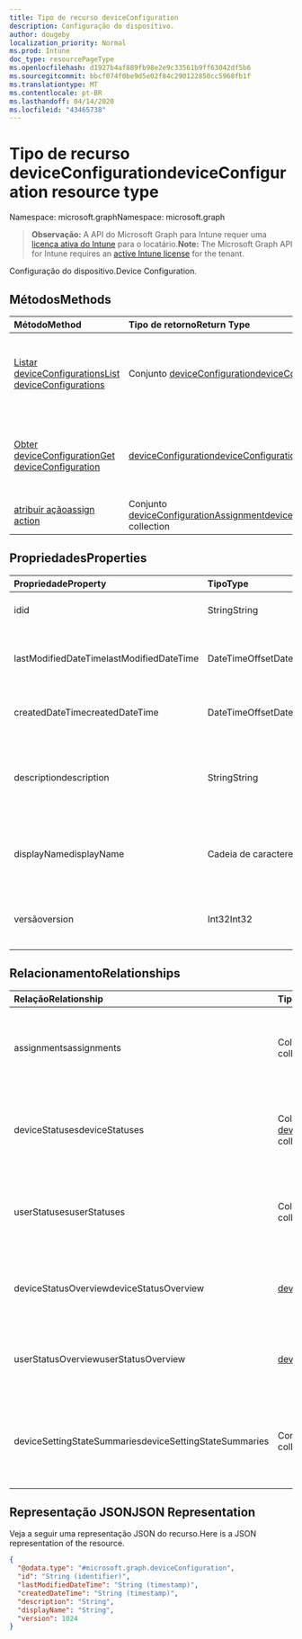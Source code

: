 ```yaml
---
title: Tipo de recurso deviceConfiguration
description: Configuração do dispositivo.
author: dougeby
localization_priority: Normal
ms.prod: Intune
doc_type: resourcePageType
ms.openlocfilehash: d1927b4af889fb98e2e9c33561b9ff63042df5b6
ms.sourcegitcommit: bbcf074f0be9d5e02f84c290122850cc5968fb1f
ms.translationtype: MT
ms.contentlocale: pt-BR
ms.lasthandoff: 04/14/2020
ms.locfileid: "43465738"
---
```

# <a name="deviceconfiguration-resource-type"></a><span data-ttu-id="1a6b5-103">Tipo de recurso deviceConfiguration</span><span class="sxs-lookup"><span data-stu-id="1a6b5-103">deviceConfiguration resource type</span></span>

<span data-ttu-id="1a6b5-104">Namespace: microsoft.graph</span><span class="sxs-lookup"><span data-stu-id="1a6b5-104">Namespace: microsoft.graph</span></span>

> <span data-ttu-id="1a6b5-105">**Observação:** A API do Microsoft Graph para Intune requer uma [licença ativa do Intune](https://go.microsoft.com/fwlink/?linkid=839381) para o locatário.</span><span class="sxs-lookup"><span data-stu-id="1a6b5-105">**Note:** The Microsoft Graph API for Intune requires an [active Intune license](https://go.microsoft.com/fwlink/?linkid=839381) for the tenant.</span></span>

<span data-ttu-id="1a6b5-106">Configuração do dispositivo.</span><span class="sxs-lookup"><span data-stu-id="1a6b5-106">Device Configuration.</span></span>

## <a name="methods"></a><span data-ttu-id="1a6b5-107">Métodos</span><span class="sxs-lookup"><span data-stu-id="1a6b5-107">Methods</span></span>
|<span data-ttu-id="1a6b5-108">Método</span><span class="sxs-lookup"><span data-stu-id="1a6b5-108">Method</span></span>|<span data-ttu-id="1a6b5-109">Tipo de retorno</span><span class="sxs-lookup"><span data-stu-id="1a6b5-109">Return Type</span></span>|<span data-ttu-id="1a6b5-110">Descrição</span><span class="sxs-lookup"><span data-stu-id="1a6b5-110">Description</span></span>|
|:---|:---|:---|
|[<span data-ttu-id="1a6b5-111">Listar deviceConfigurations</span><span class="sxs-lookup"><span data-stu-id="1a6b5-111">List deviceConfigurations</span></span>](../api/intune-deviceconfig-deviceconfiguration-list.md)|<span data-ttu-id="1a6b5-112">Conjunto [deviceConfiguration](../resources/intune-deviceconfig-deviceconfiguration.md)</span><span class="sxs-lookup"><span data-stu-id="1a6b5-112">[deviceConfiguration](../resources/intune-deviceconfig-deviceconfiguration.md) collection</span></span>|<span data-ttu-id="1a6b5-113">Listar propriedades e relações de objetos de [deviceConfiguration](../resources/intune-deviceconfig-deviceconfiguration.md).</span><span class="sxs-lookup"><span data-stu-id="1a6b5-113">List properties and relationships of the [deviceConfiguration](../resources/intune-deviceconfig-deviceconfiguration.md) objects.</span></span>|
|[<span data-ttu-id="1a6b5-114">Obter deviceConfiguration</span><span class="sxs-lookup"><span data-stu-id="1a6b5-114">Get deviceConfiguration</span></span>](../api/intune-deviceconfig-deviceconfiguration-get.md)|[<span data-ttu-id="1a6b5-115">deviceConfiguration</span><span class="sxs-lookup"><span data-stu-id="1a6b5-115">deviceConfiguration</span></span>](../resources/intune-deviceconfig-deviceconfiguration.md)|<span data-ttu-id="1a6b5-116">Ler propriedades e relações de objetos de [deviceConfiguration](../resources/intune-deviceconfig-deviceconfiguration.md).</span><span class="sxs-lookup"><span data-stu-id="1a6b5-116">Read properties and relationships of the [deviceConfiguration](../resources/intune-deviceconfig-deviceconfiguration.md) object.</span></span>|
|[<span data-ttu-id="1a6b5-117">atribuir ação</span><span class="sxs-lookup"><span data-stu-id="1a6b5-117">assign action</span></span>](../api/intune-deviceconfig-deviceconfiguration-assign.md)|<span data-ttu-id="1a6b5-118">Conjunto [deviceConfigurationAssignment](../resources/intune-deviceconfig-deviceconfigurationassignment.md)</span><span class="sxs-lookup"><span data-stu-id="1a6b5-118">[deviceConfigurationAssignment](../resources/intune-deviceconfig-deviceconfigurationassignment.md) collection</span></span>|<span data-ttu-id="1a6b5-119">Ainda não documentado</span><span class="sxs-lookup"><span data-stu-id="1a6b5-119">Not yet documented</span></span>|

## <a name="properties"></a><span data-ttu-id="1a6b5-120">Propriedades</span><span class="sxs-lookup"><span data-stu-id="1a6b5-120">Properties</span></span>
|<span data-ttu-id="1a6b5-121">Propriedade</span><span class="sxs-lookup"><span data-stu-id="1a6b5-121">Property</span></span>|<span data-ttu-id="1a6b5-122">Tipo</span><span class="sxs-lookup"><span data-stu-id="1a6b5-122">Type</span></span>|<span data-ttu-id="1a6b5-123">Descrição</span><span class="sxs-lookup"><span data-stu-id="1a6b5-123">Description</span></span>|
|:---|:---|:---|
|<span data-ttu-id="1a6b5-124">id</span><span class="sxs-lookup"><span data-stu-id="1a6b5-124">id</span></span>|<span data-ttu-id="1a6b5-125">String</span><span class="sxs-lookup"><span data-stu-id="1a6b5-125">String</span></span>|<span data-ttu-id="1a6b5-126">Chave da entidade.</span><span class="sxs-lookup"><span data-stu-id="1a6b5-126">Key of the entity.</span></span>|
|<span data-ttu-id="1a6b5-127">lastModifiedDateTime</span><span class="sxs-lookup"><span data-stu-id="1a6b5-127">lastModifiedDateTime</span></span>|<span data-ttu-id="1a6b5-128">DateTimeOffset</span><span class="sxs-lookup"><span data-stu-id="1a6b5-128">DateTimeOffset</span></span>|<span data-ttu-id="1a6b5-129">Última modificação de DateTime do objeto.</span><span class="sxs-lookup"><span data-stu-id="1a6b5-129">DateTime the object was last modified.</span></span>|
|<span data-ttu-id="1a6b5-130">createdDateTime</span><span class="sxs-lookup"><span data-stu-id="1a6b5-130">createdDateTime</span></span>|<span data-ttu-id="1a6b5-131">DateTimeOffset</span><span class="sxs-lookup"><span data-stu-id="1a6b5-131">DateTimeOffset</span></span>|<span data-ttu-id="1a6b5-132">DateTime em que o objeto foi criado.</span><span class="sxs-lookup"><span data-stu-id="1a6b5-132">DateTime the object was created.</span></span>|
|<span data-ttu-id="1a6b5-133">description</span><span class="sxs-lookup"><span data-stu-id="1a6b5-133">description</span></span>|<span data-ttu-id="1a6b5-134">String</span><span class="sxs-lookup"><span data-stu-id="1a6b5-134">String</span></span>|<span data-ttu-id="1a6b5-135">O administrador forneceu a descrição da Configuração do dispositivo.</span><span class="sxs-lookup"><span data-stu-id="1a6b5-135">Admin provided description of the Device Configuration.</span></span>|
|<span data-ttu-id="1a6b5-136">displayName</span><span class="sxs-lookup"><span data-stu-id="1a6b5-136">displayName</span></span>|<span data-ttu-id="1a6b5-137">Cadeia de caracteres</span><span class="sxs-lookup"><span data-stu-id="1a6b5-137">String</span></span>|<span data-ttu-id="1a6b5-138">O administrador forneceu o nome da Configuração do dispositivo.</span><span class="sxs-lookup"><span data-stu-id="1a6b5-138">Admin provided name of the device configuration.</span></span>|
|<span data-ttu-id="1a6b5-139">versão</span><span class="sxs-lookup"><span data-stu-id="1a6b5-139">version</span></span>|<span data-ttu-id="1a6b5-140">Int32</span><span class="sxs-lookup"><span data-stu-id="1a6b5-140">Int32</span></span>|<span data-ttu-id="1a6b5-141">Versão da configuração do dispositivo.</span><span class="sxs-lookup"><span data-stu-id="1a6b5-141">Version of the device configuration.</span></span>|

## <a name="relationships"></a><span data-ttu-id="1a6b5-142">Relacionamento</span><span class="sxs-lookup"><span data-stu-id="1a6b5-142">Relationships</span></span>
|<span data-ttu-id="1a6b5-143">Relação</span><span class="sxs-lookup"><span data-stu-id="1a6b5-143">Relationship</span></span>|<span data-ttu-id="1a6b5-144">Tipo</span><span class="sxs-lookup"><span data-stu-id="1a6b5-144">Type</span></span>|<span data-ttu-id="1a6b5-145">Descrição</span><span class="sxs-lookup"><span data-stu-id="1a6b5-145">Description</span></span>|
|:---|:---|:---|
|<span data-ttu-id="1a6b5-146">assignments</span><span class="sxs-lookup"><span data-stu-id="1a6b5-146">assignments</span></span>|<span data-ttu-id="1a6b5-147">Coleção [deviceConfigurationAssignment](../resources/intune-deviceconfig-deviceconfigurationassignment.md)</span><span class="sxs-lookup"><span data-stu-id="1a6b5-147">[deviceConfigurationAssignment](../resources/intune-deviceconfig-deviceconfigurationassignment.md) collection</span></span>|<span data-ttu-id="1a6b5-148">A lista de atribuições para o perfil de configuração do dispositivo.</span><span class="sxs-lookup"><span data-stu-id="1a6b5-148">The list of assignments for the device configuration profile.</span></span>|
|<span data-ttu-id="1a6b5-149">deviceStatuses</span><span class="sxs-lookup"><span data-stu-id="1a6b5-149">deviceStatuses</span></span>|<span data-ttu-id="1a6b5-150">Coleção [deviceConfigurationDeviceStatus](../resources/intune-deviceconfig-deviceconfigurationdevicestatus.md)</span><span class="sxs-lookup"><span data-stu-id="1a6b5-150">[deviceConfigurationDeviceStatus](../resources/intune-deviceconfig-deviceconfigurationdevicestatus.md) collection</span></span>|<span data-ttu-id="1a6b5-151">Status de instalação da configuração de dispositivo por dispositivo.</span><span class="sxs-lookup"><span data-stu-id="1a6b5-151">Device configuration installation status by device.</span></span>|
|<span data-ttu-id="1a6b5-152">userStatuses</span><span class="sxs-lookup"><span data-stu-id="1a6b5-152">userStatuses</span></span>|<span data-ttu-id="1a6b5-153">Coleção [deviceConfigurationUserStatus](../resources/intune-deviceconfig-deviceconfigurationuserstatus.md)</span><span class="sxs-lookup"><span data-stu-id="1a6b5-153">[deviceConfigurationUserStatus](../resources/intune-deviceconfig-deviceconfigurationuserstatus.md) collection</span></span>|<span data-ttu-id="1a6b5-154">Status de instalação da configuração do dispositivo por usuário.</span><span class="sxs-lookup"><span data-stu-id="1a6b5-154">Device configuration installation status by user.</span></span>|
|<span data-ttu-id="1a6b5-155">deviceStatusOverview</span><span class="sxs-lookup"><span data-stu-id="1a6b5-155">deviceStatusOverview</span></span>|[<span data-ttu-id="1a6b5-156">deviceConfigurationDeviceOverview</span><span class="sxs-lookup"><span data-stu-id="1a6b5-156">deviceConfigurationDeviceOverview</span></span>](../resources/intune-deviceconfig-deviceconfigurationdeviceoverview.md)|<span data-ttu-id="1a6b5-157">Visão geral do status dos dispositivos da configuração de dispositivos</span><span class="sxs-lookup"><span data-stu-id="1a6b5-157">Device Configuration devices status overview</span></span>|
|<span data-ttu-id="1a6b5-158">userStatusOverview</span><span class="sxs-lookup"><span data-stu-id="1a6b5-158">userStatusOverview</span></span>|[<span data-ttu-id="1a6b5-159">deviceConfigurationUserOverview</span><span class="sxs-lookup"><span data-stu-id="1a6b5-159">deviceConfigurationUserOverview</span></span>](../resources/intune-deviceconfig-deviceconfigurationuseroverview.md)|<span data-ttu-id="1a6b5-160">Visão geral do status dos usuários da configuração de dispositivos</span><span class="sxs-lookup"><span data-stu-id="1a6b5-160">Device Configuration users status overview</span></span>|
|<span data-ttu-id="1a6b5-161">deviceSettingStateSummaries</span><span class="sxs-lookup"><span data-stu-id="1a6b5-161">deviceSettingStateSummaries</span></span>|<span data-ttu-id="1a6b5-162">Conjunto [settingStateDeviceSummary](../resources/intune-deviceconfig-settingstatedevicesummary.md)</span><span class="sxs-lookup"><span data-stu-id="1a6b5-162">[settingStateDeviceSummary](../resources/intune-deviceconfig-settingstatedevicesummary.md) collection</span></span>|<span data-ttu-id="1a6b5-163">Resumo do dispositivo do estado de definição de configuração do dispositivo</span><span class="sxs-lookup"><span data-stu-id="1a6b5-163">Device Configuration Setting State Device Summary</span></span>|

## <a name="json-representation"></a><span data-ttu-id="1a6b5-164">Representação JSON</span><span class="sxs-lookup"><span data-stu-id="1a6b5-164">JSON Representation</span></span>
<span data-ttu-id="1a6b5-165">Veja a seguir uma representação JSON do recurso.</span><span class="sxs-lookup"><span data-stu-id="1a6b5-165">Here is a JSON representation of the resource.</span></span>
<!-- {
  "blockType": "resource",
  "keyProperty": "id",
  "@odata.type": "microsoft.graph.deviceConfiguration"
}
-->
``` json
{
  "@odata.type": "#microsoft.graph.deviceConfiguration",
  "id": "String (identifier)",
  "lastModifiedDateTime": "String (timestamp)",
  "createdDateTime": "String (timestamp)",
  "description": "String",
  "displayName": "String",
  "version": 1024
}
```







